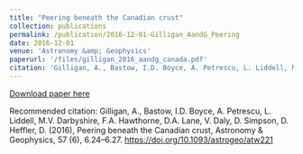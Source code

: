 ```yaml
---
title: "Peering beneath the Canadian crust"
collection: publications
permalink: /publication/2016-12-01-Gilligan_AandG_Peering
date: 2016-12-01
venue: 'Astronomy &amp; Geophysics'
paperurl: '/files/gilligan_2016_aandg_canada.pdf'
citation: 'Gilligan, A., Bastow, I.D. Boyce, A. Petrescu, L. Liddell, M.V. Darbyshire, F.A. Hawthorne, D.A. Lane, V. Daly, D. Simpson, D. Heffler, D. (2016), Peering beneath the Canadian crust, Astronomy &amp; Geophysics, 57 (6), 6.24–6.27. https://doi.org/10.1093/astrogeo/atw221'
---
```


<a href='/files/gilligan_2016_aandg_canada.pdf'>Download paper here</a>

Recommended citation: Gilligan, A., Bastow, I.D. Boyce, A. Petrescu, L. Liddell, M.V. Darbyshire, F.A. Hawthorne, D.A. Lane, V. Daly, D. Simpson, D. Heffler, D. (2016), Peering beneath the Canadian crust, Astronomy & Geophysics, 57 (6), 6.24–6.27. https://doi.org/10.1093/astrogeo/atw221